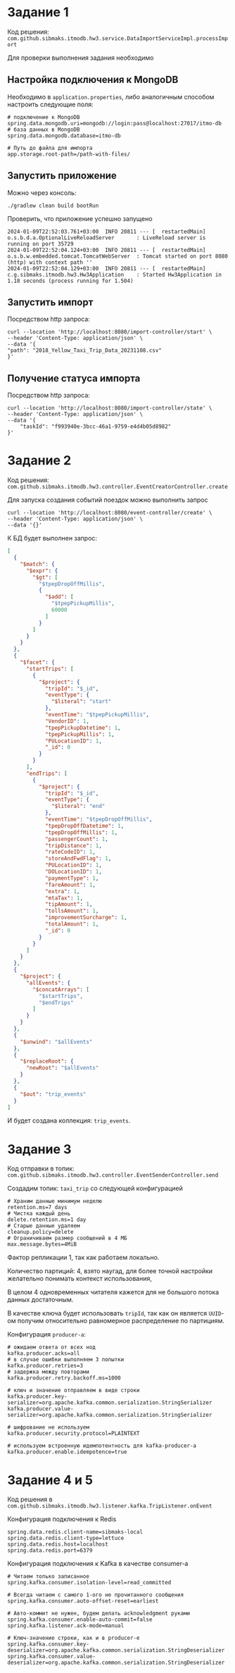 # Задание 1

Код решения: `com.github.sibmaks.itmodb.hw3.service.DataImportServiceImpl.processImport`

Для проверки выполнения задания необходимо

## Настройка подключения к MongoDB
Необходимо в `application.properties`, либо аналогичным способом настроить следующие поля:

```properties
# подключение к MongoDB
spring.data.mongodb.uri=mongodb://login:pass@localhost:27017/itmo-db
# база данных в MongoDB
spring.data.mongodb.database=itmo-db

# Путь до файла для импорта
app.storage.root-path=/path-with-files/
```

## Запустить приложение

Можно через консоль:

```shell
./gradlew clean build bootRun
```

Проверить, что приложение успешно запущено

```shell
2024-01-09T22:52:03.761+03:00  INFO 20811 --- [  restartedMain] o.s.b.d.a.OptionalLiveReloadServer       : LiveReload server is running on port 35729
2024-01-09T22:52:04.124+03:00  INFO 20811 --- [  restartedMain] o.s.b.w.embedded.tomcat.TomcatWebServer  : Tomcat started on port 8080 (http) with context path ''
2024-01-09T22:52:04.129+03:00  INFO 20811 --- [  restartedMain] c.g.sibmaks.itmodb.hw3.Hw3Application    : Started Hw3Application in 1.18 seconds (process running for 1.504)
```

## Запустить импорт

Посредством http запроса:

```shell
curl --location 'http://localhost:8080/import-controller/start' \
--header 'Content-Type: application/json' \
--data '{
"path": "2018_Yellow_Taxi_Trip_Data_20231108.csv"
}'
```

## Получение статуса импорта


Посредством http запроса:

```shell
curl --location 'http://localhost:8080/import-controller/state' \
--header 'Content-Type: application/json' \
--data '{
    "taskId": "f993940e-3bcc-46a1-9759-e4d4b05d8982"
}'
```

# Задание 2

Код решения: `com.github.sibmaks.itmodb.hw3.controller.EventCreatorController.create`

Для запуска создания событий поездок можно выполнить запрос


```shell
curl --location 'http://localhost:8080/event-controller/create' \
--header 'Content-Type: application/json' \
--data '{}'
```

К БД будет выполнен запрос:

```json
[
  {
    "$match": {
      "$expr": {
        "$gt": [
          "$tpepDropOffMillis",
          {
            "$add": [
              "$tpepPickupMillis",
              60000
            ]
          }
        ]
      }
    }
  },
  {
    "$facet": {
      "startTrips": [
        {
          "$project": {
            "tripId": "$_id",
            "eventType": {
              "$literal": "start"
            },
            "eventTime": "$tpepPickupMillis",
            "VendorID": 1,
            "tpepPickupDatetime": 1,
            "tpepPickupMillis": 1,
            "PULocationID": 1,
            "_id": 0
          }
        }
      ],
      "endTrips": [
        {
          "$project": {
            "tripId": "$_id",
            "eventType": {
              "$literal": "end"
            },
            "eventTime": "$tpepDropOffMillis",
            "tpepDropOffDatetime": 1,
            "tpepDropOffMillis": 1,
            "passengerCount": 1,
            "tripDistance": 1,
            "rateCodeID": 1,
            "storeAndFwdFlag": 1,
            "PULocationID": 1,
            "DOLocationID": 1,
            "paymentType": 1,
            "fareAmount": 1,
            "extra": 1,
            "mtaTax": 1,
            "tipAmount": 1,
            "tollsAmount": 1,
            "improvementSurcharge": 1,
            "totalAmount": 1,
            "_id": 0
          }
        }
      ]
    }
  },
  {
    "$project": {
      "allEvents": {
        "$concatArrays": [
          "$startTrips",
          "$endTrips"
        ]
      }
    }
  },
  {
    "$unwind": "$allEvents"
  },
  {
    "$replaceRoot": {
      "newRoot": "$allEvents"
    }
  },
  {
    "$out": "trip_events"
  }
]
```

И будет создана коллекция: `trip_events`.

# Задание 3

Код отправки в топик: `com.github.sibmaks.itmodb.hw3.controller.EventSenderController.send`

Создадим топик: `taxi_trip` со следующей конфигурацией

```properties
# Храним данные минимум неделю
retention.ms=7 days
# Чистка каждый день
delete.retention.ms=1 day
# Старые данные удаляем
cleanup.policy=delete
# Ограничиваем размер сообщений в 4 МБ
max.message.bytes=4MiB
```

Фактор репликации 1, так как работаем локально.

Количество партиций: 4, взято наугад, для более точной настройки желательно понимать контекст использования,

В целом 4 одновременных читателя кажется для не большого потока данных достаточным.

В качестве ключа будет использовать `tripId`, так как он является `UUID`-ом получим относительно равномерное распределение по партициям.

Конфигурация `producer-а`:
```properties
# ожидаем ответа от всех нод
kafka.producer.acks=all
# в случае ошибки выполняем 3 попытки
kafka.producer.retries=3
# задержка между повторами
kafka.producer.retry.backoff.ms=1000

# ключ и значение отправляем в виде строки
kafka.producer.key-serializer=org.apache.kafka.common.serialization.StringSerializer
kafka.producer.value-serializer=org.apache.kafka.common.serialization.StringSerializer

# шифрование не используем
kafka.producer.security.protocol=PLAINTEXT

# используем встроенную идемпотентность для kafka-producer-а
kafka.producer.enable.idempotence=true
```

# Задание 4 и 5

Код решения в `com.github.sibmaks.itmodb.hw3.listener.kafka.TripListener.onEvent`

Конфигурация подключения к Redis

```properties
spring.data.redis.client-name=sibmaks-local
spring.data.redis.client-type=lettuce
spring.data.redis.host=localhost
spring.data.redis.port=6379
```

Конфигурация подключения к Kafka в качестве consumer-а
```properties
# Читаем только записанное
spring.kafka.consumer.isolation-level=read_committed

# Всегда читаем с самого 1-ого не прочитанного сообщения
spring.kafka.consumer.auto-offset-reset=earliest

# Авто-коммит не нужен, будем делать acknowledgment руками
spring.kafka.consumer.enable-auto-commit=false
spring.kafka.listener.ack-mode=manual

# Ключ-значение строки, как и в producer-е
spring.kafka.consumer.key-deserializer=org.apache.kafka.common.serialization.StringDeserializer
spring.kafka.consumer.value-deserializer=org.apache.kafka.common.serialization.StringDeserializer
```